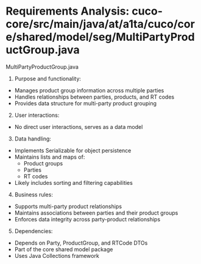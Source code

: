 # Requirements Analysis: cuco-core/src/main/java/at/a1ta/cuco/core/shared/model/seg/MultiPartyProductGroup.java

MultiPartyProductGroup.java

1. Purpose and functionality:
- Manages product group information across multiple parties
- Handles relationships between parties, products, and RT codes
- Provides data structure for multi-party product grouping

2. User interactions:
- No direct user interactions, serves as a data model

3. Data handling:
- Implements Serializable for object persistence
- Maintains lists and maps of:
  - Product groups
  - Parties
  - RT codes
- Likely includes sorting and filtering capabilities

4. Business rules:
- Supports multi-party product relationships
- Maintains associations between parties and their product groups
- Enforces data integrity across party-product relationships

5. Dependencies:
- Depends on Party, ProductGroup, and RTCode DTOs
- Part of the core shared model package
- Uses Java Collections framework